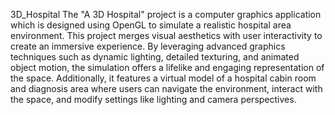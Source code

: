 3D_Hospital
The "A 3D Hospital" project is a computer graphics application which is designed using OpenGL to simulate a realistic hospital area environment. This project merges visual aesthetics with user interactivity to create an immersive experience. By leveraging advanced graphics techniques such as dynamic lighting, detailed texturing, and animated object motion, the simulation offers a lifelike and engaging representation of the space. Additionally, it features a virtual model of a hospital cabin room and diagnosis area where users can navigate the environment, interact with the space, and modify settings like lighting and camera perspectives.
